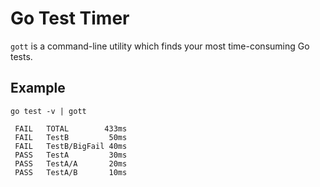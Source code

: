 # Go Test Timer

`gott` is a command-line utility which finds your most time-consuming Go tests.

## Example

```
go test -v | gott

 FAIL   TOTAL        433ms
 FAIL   TestB         50ms
 FAIL   TestB/BigFail 40ms
 PASS   TestA         30ms
 PASS   TestA/A       20ms
 PASS   TestA/B       10ms
```